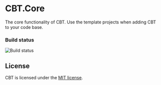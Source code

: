 # CBT.Core

The core functionality of CBT.  Use the template projects when adding CBT to your code base.

### Build status

![Build status](https://jeffkl.visualstudio.com/DefaultCollection/_apis/public/build/definitions/ff0258cc-241d-41b5-a0b6-114e439b9c14/12/badge)

## License

CBT is licensed under the [MIT license](LICENSE).
